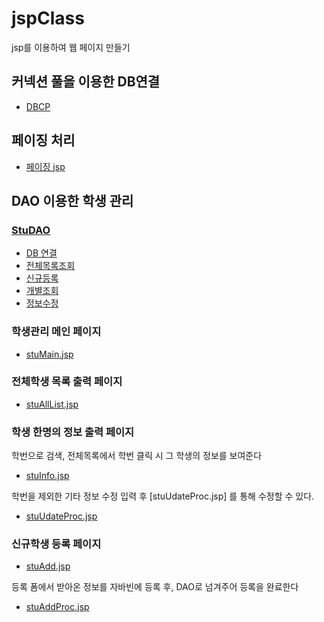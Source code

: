 # jspClass
jsp를 이용하여 웹 페이지 만들기

## 커넥션 풀을 이용한 DB연결
- [DBCP](https://github.com/harteh/jspClass/blob/429b756e9ff40c9ab03ba367a49a146de55fec66/A0718dbcp/BoardDAO.java#L19)
  
  
## 페이징 처리
- [페이징 jsp](https://github.com/harteh/jspClass/blob/429b756e9ff40c9ab03ba367a49a146de55fec66/A0718dbcp/BoardList.jsp#L87)
  
  
## DAO 이용한 학생 관리
### [StuDAO](https://github.com/harteh/jspClass/blob/main/Dao0716/StuDAO.java)
- [DB 연결](https://github.com/harteh/jspClass/blob/4b0dbc9ce7e90de8b5be67ba469f95eb2656ebc7/Dao0716/StuDAO.java#L19)
- [전체목록조회](https://github.com/harteh/jspClass/blob/4b0dbc9ce7e90de8b5be67ba469f95eb2656ebc7/Dao0716/StuDAO.java#L29)
- [신규등록](https://github.com/harteh/jspClass/blob/4b0dbc9ce7e90de8b5be67ba469f95eb2656ebc7/Dao0716/StuDAO.java#L71)
- [개별조회](https://github.com/harteh/jspClass/blob/4b0dbc9ce7e90de8b5be67ba469f95eb2656ebc7/Dao0716/StuDAO.java#L96)
- [정보수정](https://github.com/harteh/jspClass/blob/4b0dbc9ce7e90de8b5be67ba469f95eb2656ebc7/Dao0716/StuDAO.java#L128)

### 학생관리 메인 페이지
+ [stuMain.jsp](https://github.com/harteh/jspClass/blob/main/Dao0716/stuMain.jsp)

### 전체학생 목록 출력 페이지
+ [stuAllList.jsp](https://github.com/harteh/jspClass/blob/main/Dao0716/stuAllList.jsp)

### 학생 한명의 정보 출력 페이지
 학번으로 검색, 전체목록에서 학번 클릭 시 그 학생의 정보를 보여준다
+ [stuInfo.jsp](https://github.com/harteh/jspClass/blob/main/Dao0716/stuInfo.jsp)

 학번을 제외한 기타 정보 수정 입력 후 [stuUdateProc.jsp] 를 통해 수정할 수 있다.
+ [stuUdateProc.jsp](https://github.com/harteh/jspClass/blob/main/Dao0716/stuUdateProc.jsp)


### 신규학생 등록 페이지
+ [stuAdd.jsp](https://github.com/harteh/jspClass/blob/main/Dao0716/stuAdd.jsp)

 등록 폼에서 받아온 정보를 자바빈에 등록 후, DAO로 넘겨주어 등록을 완료한다
+ [stuAddProc.jsp](https://github.com/harteh/jspClass/blob/main/Dao0716/stuAddProc.jsp)
